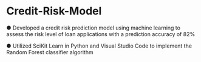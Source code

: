 # Credit-Risk-Model

● Developed a credit risk prediction model using machine learning to assess the risk level of loan applications with a prediction accuracy of 82%

● Utilized SciKit Learn in Python and Visual Studio Code to implement the Random Forest classifier algorithm
